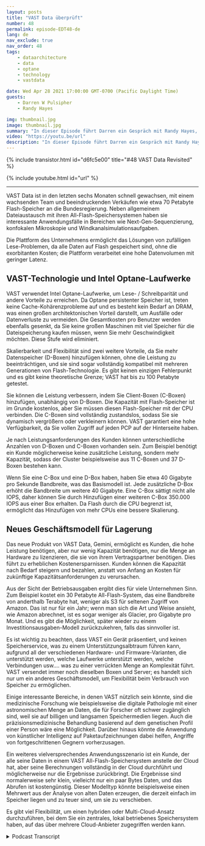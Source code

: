 ```yaml
---
layout: posts
title: "VAST Data überprüft"
number: 48
permalink: episode-EDT48-de
lang: de
nav_exclude: true
nav_order: 48
tags:
    - dataarchitecture
    - data
    - optane
    - technology
    - vastdata

date: Wed Apr 28 2021 17:00:00 GMT-0700 (Pacific Daylight Time)
guests:
    - Darren W Pulsipher
    - Randy Hayes

img: thumbnail.jpg
image: thumbnail.jpg
summary: "In dieser Episode führt Darren ein Gespräch mit Randy Hayes, der nun als Vertriebsleiter für den öffentlichen Sektor bei VAST Data tätig ist. Es sind sechs Monate seit ihrem letzten Gespräch vergangen und Darren möchte nun wissen, wie es ihnen in der Branche ergeht, was es Neues bei VAST gibt und interessante Anwendungsfälle. Ihr neues Produkt Gemini bietet ein anderes Speichermodell."
video: "https://youtu.be/url"
description: "In dieser Episode führt Darren ein Gespräch mit Randy Hayes, der nun als Vertriebsleiter für den öffentlichen Sektor bei VAST Data tätig ist. Es sind sechs Monate seit ihrem letzten Gespräch vergangen und Darren möchte nun wissen, wie es ihnen in der Branche ergeht, was es Neues bei VAST gibt und interessante Anwendungsfälle. Ihr neues Produkt Gemini bietet ein anderes Speichermodell."
---
```


<div>
{% include transistor.html id="d6fc5e00" title="#48 VAST Data Revisited" %}

{% include youtube.html id="url" %}
</div>

---

VAST Data ist in den letzten sechs Monaten schnell gewachsen, mit einem wachsenden Team und beeindruckenden Verkäufen wie etwa 70 Petabyte Flash-Speicher an die Bundesregierung. Neben allgemeinem Dateiaustausch mit ihren All-Flash-Speichersystemen haben sie interessante Anwendungsfälle in Bereichen wie Next-Gen-Sequenzierung, konfokalen Mikroskopie und Windkanalsimulationsaufgaben.

Die Plattform des Unternehmens ermöglicht das Lösungen von zufälligen Lese-Problemen, da alle Daten auf Flash gespeichert sind, ohne die exorbitanten Kosten; die Plattform verarbeitet eine hohe Datenvolumen mit geringer Latenz.

## VAST-Technologie und Intel Optane-Laufwerke

VAST verwendet Intel Optane-Laufwerke, um Lese- / Schreibparität und andere Vorteile zu erreichen. Da Optane persistenter Speicher ist, treten keine Cache-Kohärenzprobleme auf und es besteht kein Bedarf an DRAM, was einen großen architektonischen Vorteil darstellt, um Ausfälle oder Datenverluste zu vermeiden. Die Gesamtkosten pro Benutzer werden ebenfalls gesenkt, da Sie keine großen Maschinen mit viel Speicher für die Dateispeicherung kaufen müssen, wenn Sie mehr Geschwindigkeit möchten. Diese Stufe wird eliminiert.

Skalierbarkeit und Flexibilität sind zwei weitere Vorteile, da Sie mehr Datenspeicher (D-Boxen) hinzufügen können, ohne die Leistung zu beeinträchtigen, und sie sind sogar vollständig kompatibel mit mehreren Generationen von Flash-Technologie. Es gibt keinen einzigen Fehlerpunkt und es gibt keine theoretische Grenze; VAST hat bis zu 100 Petabyte getestet.

Sie können die Leistung verbessern, indem Sie Client-Boxen (C-Boxen) hinzufügen, unabhängig von D-Boxen. Die Kapazität mit Flash-Speicher ist im Grunde kostenlos, aber Sie müssen diesen Flash-Speicher mit der CPU verbinden. Die C-Boxen sind vollständig zustandslos, sodass Sie sie dynamisch vergrößern oder verkleinern können. VAST garantiert eine hohe Verfügbarkeit, da Sie vollen Zugriff auf jeden PCP auf der Hinterseite haben.

Je nach Leistungsanforderungen des Kunden können unterschiedliche Anzahlen von D-Boxen und C-Boxen vorhanden sein. Zum Beispiel benötigt ein Kunde möglicherweise keine zusätzliche Leistung, sondern mehr Kapazität, sodass der Cluster beispielsweise aus 11 C-Boxen und 37 D-Boxen bestehen kann.

Wenn Sie eine C-Box und eine D-Box haben, haben Sie etwa 40 Gigabyte pro Sekunde Bandbreite, was das Basismodell ist. Jede zusätzliche D-Box erhöht die Bandbreite um weitere 40 Gigabyte. Eine C-Box sättigt nicht alle IOPS, daher können Sie durch Hinzufügen einer weiteren C-Box 350.000 IOPS aus einer Box erhalten. Da Flash durch die CPU begrenzt ist, ermöglicht das Hinzufügen von mehr CPUs eine bessere Skalierung.

## Neues Geschäftsmodell für Lagerung

Das neue Produkt von VAST Data, Gemini, ermöglicht es Kunden, die hohe Leistung benötigen, aber nur wenig Kapazität benötigen, nur die Menge an Hardware zu lizenzieren, die sie von ihrem Vertragspartner benötigen. Dies führt zu erheblichen Kostenersparnissen. Kunden können die Kapazität nach Bedarf steigern und bezahlen, anstatt von Anfang an Kosten für zukünftige Kapazitätsanforderungen zu verursachen.

Aus der Sicht der Betriebsausgaben ergibt dies für viele Unternehmen Sinn. Zum Beispiel kostet ein 30 Petabyte All-Flash-System, das eine Bandbreite von anderthalb Terabyte hat, weniger als S3 für seltenen Zugriff von Amazon. Das ist nur für ein Jahr; wenn man sich die Art und Weise ansieht, wie Amazon abrechnet, ist es sogar weniger als Glacier, pro Gigabyte pro Monat. Und es gibt die Möglichkeit, später wieder zu einem Investitionsausgaben-Modell zurückzukehren, falls das sinnvoller ist.

Es ist wichtig zu beachten, dass VAST ein Gerät präsentiert, und keinen Speicherservice, was zu einem Unterstützungsalbtraum führen kann, aufgrund all der verschiedenen Hardware- und Firmware-Varianten, die unterstützt werden, welche Laufwerke unterstützt werden, welche Verbindungen usw.... was zu einer verrückten Menge an Komplexität führt. VAST versendet immer noch dieselben Boxen und Server; es handelt sich nur um ein anderes Geschäftsmodell, um Flexibilität beim Verbrauch von Speicher zu ermöglichen.

Einige interessante Bereiche, in denen VAST nützlich sein könnte, sind die medizinische Forschung wie beispielsweise die digitale Pathologie mit einer astronomischen Menge an Daten, die für Forscher oft schwer zugänglich sind, weil sie auf billigen und langsamen Speichermedien liegen. Auch die präzisionsmedizinische Behandlung basierend auf dem genetischen Profil einer Person wäre eine Möglichkeit. Darüber hinaus könnte die Anwendung von künstlicher Intelligenz auf Paketaufzeichnungen dabei helfen, Angriffe von fortgeschrittenen Gegnern vorherzusagen.

Ein weiteres vielversprechendes Anwendungsszenario ist ein Kunde, der alle seine Daten in einem VAST All-Flash-Speichersystem anstelle der Cloud hat, aber seine Berechnungen vollständig in der Cloud durchführt und möglicherweise nur die Ergebnisse zurückbringt. Die Ergebnisse sind normalerweise sehr klein, vielleicht nur ein paar Bytes Daten, und das Abrufen ist kostengünstig. Dieser Modelltyp könnte beispielsweise einen Mehrwert aus der Analyse von alten Daten erzeugen, die derzeit einfach im Speicher liegen und zu teuer sind, um sie zu verschieben.

Es gibt viel Flexibilität, um einen hybriden oder Multi-Cloud-Ansatz durchzuführen, bei dem Sie ein zentrales, lokal betriebenes Speichersystem haben, auf das über mehrere Cloud-Anbieter zugegriffen werden kann.



<details>
<summary> Podcast Transcript </summary>

<p></p>

</details>
